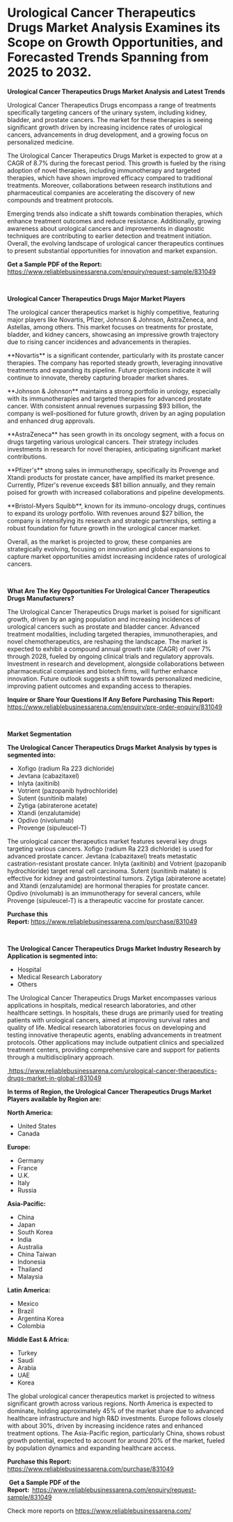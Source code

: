 <p><h1>Urological Cancer Therapeutics Drugs Market Analysis Examines its Scope on Growth Opportunities, and Forecasted Trends Spanning from 2025 to 2032.</h1></p><p><strong>Urological Cancer Therapeutics Drugs Market Analysis and Latest Trends</strong></p>
<p><p>Urological Cancer Therapeutics Drugs encompass a range of treatments specifically targeting cancers of the urinary system, including kidney, bladder, and prostate cancers. The market for these therapies is seeing significant growth driven by increasing incidence rates of urological cancers, advancements in drug development, and a growing focus on personalized medicine. </p><p>The Urological Cancer Therapeutics Drugs Market is expected to grow at a CAGR of 8.7% during the forecast period. This growth is fueled by the rising adoption of novel therapies, including immunotherapy and targeted therapies, which have shown improved efficacy compared to traditional treatments. Moreover, collaborations between research institutions and pharmaceutical companies are accelerating the discovery of new compounds and treatment protocols. </p><p>Emerging trends also indicate a shift towards combination therapies, which enhance treatment outcomes and reduce resistance. Additionally, growing awareness about urological cancers and improvements in diagnostic techniques are contributing to earlier detection and treatment initiation. Overall, the evolving landscape of urological cancer therapeutics continues to present substantial opportunities for innovation and market expansion.</p></p>
<p><strong>Get a Sample PDF of the Report:&nbsp;</strong> <a href="https://www.reliablebusinessarena.com/enquiry/request-sample/831049?utm_campaign=3294&utm_medium=2&utm_source=Github&utm_content=ia&utm_term=25032025&utm_id=urological-cancer-therapeutics-drugs">https://www.reliablebusinessarena.com/enquiry/request-sample/831049</a></p>
<p>&nbsp;</p>
<p><strong>Urological Cancer Therapeutics Drugs Major Market Players</strong></p>
<p><p>The urological cancer therapeutics market is highly competitive, featuring major players like Novartis, Pfizer, Johnson & Johnson, AstraZeneca, and Astellas, among others. This market focuses on treatments for prostate, bladder, and kidney cancers, showcasing an impressive growth trajectory due to rising cancer incidences and advancements in therapies.</p><p>**Novartis** is a significant contender, particularly with its prostate cancer therapies. The company has reported steady growth, leveraging innovative treatments and expanding its pipeline. Future projections indicate it will continue to innovate, thereby capturing broader market shares.</p><p>**Johnson & Johnson** maintains a strong portfolio in urology, especially with its immunotherapies and targeted therapies for advanced prostate cancer. With consistent annual revenues surpassing $93 billion, the company is well-positioned for future growth, driven by an aging population and enhanced drug approvals.</p><p>**AstraZeneca** has seen growth in its oncology segment, with a focus on drugs targeting various urological cancers. Their strategy includes investments in research for novel therapies, anticipating significant market contributions.</p><p>**Pfizer's** strong sales in immunotherapy, specifically its Provenge and Xtandi products for prostate cancer, have amplified its market presence. Currently, Pfizer's revenue exceeds $81 billion annually, and they remain poised for growth with increased collaborations and pipeline developments.</p><p>**Bristol-Myers Squibb**, known for its immuno-oncology drugs, continues to expand its urology portfolio. With revenues around $27 billion, the company is intensifying its research and strategic partnerships, setting a robust foundation for future growth in the urological cancer market.</p><p>Overall, as the market is projected to grow, these companies are strategically evolving, focusing on innovation and global expansions to capture market opportunities amidst increasing incidence rates of urological cancers.</p></p>
<p>&nbsp;</p>
<p><strong>What Are The Key Opportunities For Urological Cancer Therapeutics Drugs Manufacturers?</strong></p>
<p><p>The Urological Cancer Therapeutics Drugs market is poised for significant growth, driven by an aging population and increasing incidences of urological cancers such as prostate and bladder cancer. Advanced treatment modalities, including targeted therapies, immunotherapies, and novel chemotherapeutics, are reshaping the landscape. The market is expected to exhibit a compound annual growth rate (CAGR) of over 7% through 2028, fueled by ongoing clinical trials and regulatory approvals. Investment in research and development, alongside collaborations between pharmaceutical companies and biotech firms, will further enhance innovation. Future outlook suggests a shift towards personalized medicine, improving patient outcomes and expanding access to therapies.</p></p>
<p><strong>Inquire or Share Your Questions If Any Before Purchasing This Report:</strong> <a href="https://www.reliablebusinessarena.com/enquiry/pre-order-enquiry/831049?utm_campaign=3294&utm_medium=2&utm_source=Github&utm_content=ia&utm_term=25032025&utm_id=urological-cancer-therapeutics-drugs">https://www.reliablebusinessarena.com/enquiry/pre-order-enquiry/831049</a></p>
<p>&nbsp;</p>
<p><strong>Market Segmentation</strong></p>
<p><strong>The Urological Cancer Therapeutics Drugs Market Analysis by types is segmented into:</strong></p>
<p><ul><li>Xofigo (radium Ra 223 dichloride)</li><li>Jevtana (cabazitaxel)</li><li>Inlyta (axitinib)</li><li>Votrient (pazopanib hydrochloride)</li><li>Sutent (sunitinib malate)</li><li>Zytiga (abiraterone acetate)</li><li>Xtandi (enzalutamide)</li><li>Opdivo (nivolumab)</li><li>Provenge (sipuleucel-T)</li></ul></p>
<p><p>The urological cancer therapeutics market features several key drugs targeting various cancers. Xofigo (radium Ra 223 dichloride) is used for advanced prostate cancer. Jevtana (cabazitaxel) treats metastatic castration-resistant prostate cancer. Inlyta (axitinib) and Votrient (pazopanib hydrochloride) target renal cell carcinoma. Sutent (sunitinib malate) is effective for kidney and gastrointestinal tumors. Zytiga (abiraterone acetate) and Xtandi (enzalutamide) are hormonal therapies for prostate cancer. Opdivo (nivolumab) is an immunotherapy for several cancers, while Provenge (sipuleucel-T) is a therapeutic vaccine for prostate cancer.</p></p>
<p><strong>Purchase this Report:&nbsp;</strong><a href="https://www.reliablebusinessarena.com/purchase/831049?utm_campaign=3294&utm_medium=2&utm_source=Github&utm_content=ia&utm_term=25032025&utm_id=urological-cancer-therapeutics-drugs">https://www.reliablebusinessarena.com/purchase/831049</a></p>
<p>&nbsp;</p>
<p><strong>The Urological Cancer Therapeutics Drugs Market Industry Research by Application is segmented into:</strong></p>
<p><ul><li>Hospital</li><li>Medical Research Laboratory</li><li>Others</li></ul></p>
<p><p>The Urological Cancer Therapeutics Drugs Market encompasses various applications in hospitals, medical research laboratories, and other healthcare settings. In hospitals, these drugs are primarily used for treating patients with urological cancers, aimed at improving survival rates and quality of life. Medical research laboratories focus on developing and testing innovative therapeutic agents, enabling advancements in treatment protocols. Other applications may include outpatient clinics and specialized treatment centers, providing comprehensive care and support for patients through a multidisciplinary approach.</p></p>
<p><a href="https://www.reliablebusinessarena.com/urological-cancer-therapeutics-drugs-market-in-global-r831049?utm_campaign=3294&utm_medium=2&utm_source=Github&utm_content=ia&utm_term=25032025&utm_id=urological-cancer-therapeutics-drugs">&nbsp;https://www.reliablebusinessarena.com/urological-cancer-therapeutics-drugs-market-in-global-r831049</a></p>
<p><strong>In terms of Region, the Urological Cancer Therapeutics Drugs Market Players available by Region are:</strong></p>
<p>
    <p> <strong> North America: </strong>
        <ul>
            <li>United States</li>
            <li>Canada</li>
        </ul>
        </p> 
    <p> <strong> Europe: </strong>
        <ul>
            <li>Germany</li>
            <li>France</li>
            <li>U.K.</li>
            <li>Italy</li>
            <li>Russia</li>
        </ul>
        </p> 
    <p> <strong> Asia-Pacific: </strong>
        <ul>
            <li>China</li>
            <li>Japan</li>
            <li>South Korea</li>
            <li>India</li>
            <li>Australia</li>
            <li>China Taiwan</li>
            <li>Indonesia</li>
            <li>Thailand</li>
            <li>Malaysia</li>
        </ul>
        </p> 
    <p> <strong> Latin America: </strong>
        <ul>
            <li>Mexico</li>
            <li>Brazil</li>
            <li>Argentina Korea</li>
            <li>Colombia</li>
        </ul>
        </p> 
    <p> <strong> Middle East & Africa: </strong>
        <ul>
            <li>Turkey</li>
            <li>Saudi</li>
            <li>Arabia</li>
            <li>UAE</li>
            <li>Korea</li>
        </ul>
    </p>
    </p>
<p><p>The global urological cancer therapeutics market is projected to witness significant growth across various regions. North America is expected to dominate, holding approximately 45% of the market share due to advanced healthcare infrastructure and high R&D investments. Europe follows closely with about 30%, driven by increasing incidence rates and enhanced treatment options. The Asia-Pacific region, particularly China, shows robust growth potential, expected to account for around 20% of the market, fueled by population dynamics and expanding healthcare access.</p></p>
<p><strong>Purchase this Report: </strong><a href="https://www.reliablebusinessarena.com/purchase/831049?utm_campaign=3294&utm_medium=2&utm_source=Github&utm_content=ia&utm_term=25032025&utm_id=urological-cancer-therapeutics-drugs">https://www.reliablebusinessarena.com/purchase/831049</a></p>
<p>&nbsp;<strong>Get a Sample PDF of the Report:&nbsp;&nbsp;</strong><a href="https://www.reliablebusinessarena.com/enquiry/request-sample/831049?utm_campaign=3294&utm_medium=2&utm_source=Github&utm_content=ia&utm_term=25032025&utm_id=urological-cancer-therapeutics-drugs">https://www.reliablebusinessarena.com/enquiry/request-sample/831049</a></p>
<p><strong></strong></p>
<p>Check more reports on <a href="https://www.reliablebusinessarena.com/?utm_campaign=3294&utm_medium=2&utm_source=Github&utm_content=ia&utm_term=25032025&utm_id=urological-cancer-therapeutics-drugs">https://www.reliablebusinessarena.com/</a></p>